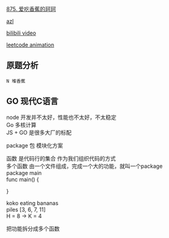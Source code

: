 [875. 爱吃香蕉的珂珂](https://leetcode-cn.com/problems/koko-eating-bananas/)

[azl](https://github.com/azl397985856/leetcode/blob/master/problems/875.koko-eating-bananas.md)

[bilibili video]()

[leetcode animation](https://github.com/MisterBooo/LeetCodeAnimation)

## 原题分析
    N 堆香蕉




## GO 现代C语言
node 开发并不太好，性能也不太好，不太稳定 <br>
Go 多核计算 <br>
JS + GO 是很多大厂的标配

package 包 模块化方案 <br>
<p>函数 是代码行的集合 作为我们组织代码的方式 <br>
多个函数 由一个文件组成，完成一个大的功能，就叫一个package <br>
package main <br>
func main() {

} <br> </p>

koko eating bananas <br>
piles [3, 6, 7, 11] <br>
H = 8  -> K = 4

把功能拆分成多个函数

